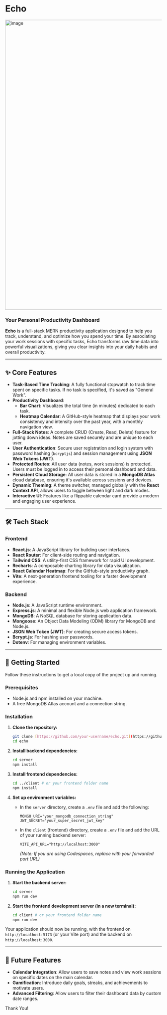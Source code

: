 # Echo

<img width="1920" height="930" alt="image" src="https://github.com/user-attachments/assets/900bcc78-9a2b-4d0c-8b33-3ce623d384d7" />


### Your Personal Productivity Dashboard


**Echo** is a full-stack MERN productivity application designed to help you track, understand, and optimize how you spend your time. By associating your work sessions with specific tasks, Echo transforms raw time data into powerful visualizations, giving you clear insights into your daily habits and overall productivity.

---

## ✨ Core Features

* **Task-Based Time Tracking**: A fully functional stopwatch to track time spent on specific tasks. If no task is specified, it's saved as "General Work".
* **Productivity Dashboard**:
    * **Bar Chart**: Visualizes the total time (in minutes) dedicated to each task.
    * **Heatmap Calendar**: A GitHub-style heatmap that displays your work consistency and intensity over the past year, with a monthly navigation view.
* **Full-Stack Notes**: A complete CRUD (Create, Read, Delete) feature for jotting down ideas. Notes are saved securely and are unique to each user.
* **User Authentication**: Secure user registration and login system with password hashing (`bcryptjs`) and session management using **JSON Web Tokens (JWT)**.
* **Protected Routes**: All user data (notes, work sessions) is protected. Users must be logged in to access their personal dashboard and data.
* **Persistent Cloud Storage**: All user data is stored in a **MongoDB Atlas** cloud database, ensuring it's available across sessions and devices.
* **Dynamic Theming**: A theme switcher, managed globally with the **React Context API**, allows users to toggle between light and dark modes.
* **Interactive UI**: Features like a flippable calendar card provide a modern and engaging user experience.

---

## 🛠️ Tech Stack

### Frontend
* **React.js**: A JavaScript library for building user interfaces.
* **React Router**: For client-side routing and navigation.
* **Tailwind CSS**: A utility-first CSS framework for rapid UI development.
* **Recharts**: A composable charting library for data visualization.
* **React Calendar Heatmap**: For the GitHub-style productivity graph.
* **Vite**: A next-generation frontend tooling for a faster development experience.

### Backend
* **Node.js**: A JavaScript runtime environment.
* **Express.js**: A minimal and flexible Node.js web application framework.
* **MongoDB**: A NoSQL database for storing application data.
* **Mongoose**: An Object Data Modeling (ODM) library for MongoDB and Node.js.
* **JSON Web Token (JWT)**: For creating secure access tokens.
* **Bcrypt.js**: For hashing user passwords.
* **Dotenv**: For managing environment variables.

---

## 🚀 Getting Started

Follow these instructions to get a local copy of the project up and running.

### Prerequisites

* Node.js and npm installed on your machine.
* A free MongoDB Atlas account and a connection string.

### Installation

1.  **Clone the repository:**
    ```bash
    git clone [https://github.com/your-username/echo.git](https://github.com/your-username/echo.git)
    cd echo
    ```

2.  **Install backend dependencies:**
    ```bash
    cd server
    npm install
    ```

3.  **Install frontend dependencies:**
    ```bash
    cd ../client # or your frontend folder name
    npm install
    ```

4.  **Set up environment variables:**
    * In the `server` directory, create a `.env` file and add the following:
        ```
        MONGO_URI="your_mongodb_connection_string"
        JWT_SECRET="your_super_secret_jwt_key"
        ```
    * In the `client` (frontend) directory, create a `.env` file and add the URL of your running backend server:
        ```
        VITE_API_URL="http://localhost:3000" 
        ```
        *(Note: If you are using Codespaces, replace with your forwarded port URL)*

### Running the Application

1.  **Start the backend server:**
    ```bash
    cd server
    npm run dev 
    ```

2.  **Start the frontend development server (in a new terminal):**
    ```bash
    cd client # or your frontend folder name
    npm run dev
    ```

Your application should now be running, with the frontend on `http://localhost:5173` (or your Vite port) and the backend on `http://localhost:3000`.

---

## 🌟 Future Features

* **Calendar Integration**: Allow users to save notes and view work sessions on specific dates on the main calendar.
* **Gamification**: Introduce daily goals, streaks, and achievements to motivate users.
* **Advanced Filtering**: Allow users to filter their dashboard data by custom date ranges.


Thank You!

